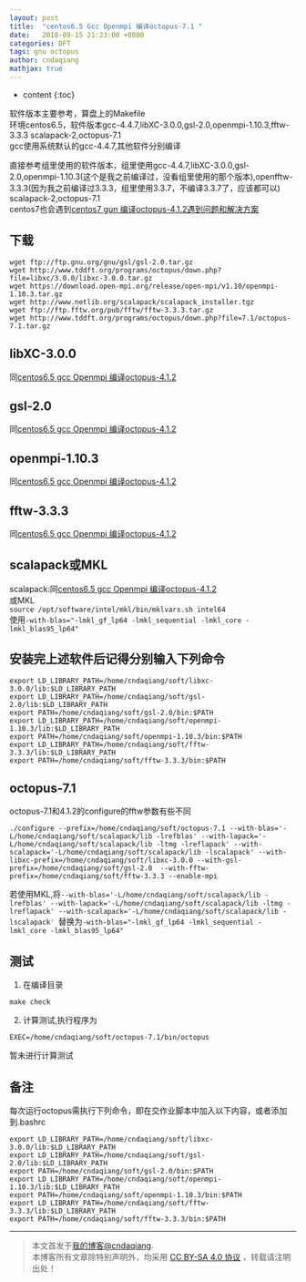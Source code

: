 ```yaml
---
layout: post
title:  "centos6.5 Gcc Openmpi 编译octopus-7.1 "
date:   2018-09-15 21:23:00 +0800
categories: DFT
tags: gnu octopus
author: cndaqiang
mathjax: true
---
```

* content
{:toc}

软件版本主要参考，算盘上的Makefile<br>
环境centos6.5，软件版本gcc-4.4.7,libXC-3.0.0,gsl-2.0,openmpi-1.10.3,fftw-3.3.3 scalapack-2,octopus-7.1<br>
gcc使用系统默认的gcc-4.4.7,其他软件分别编译







直接参考组里使用的软件版本，组里使用gcc-4.4.7,libXC-3.0.0,gsl-2.0,openmpi-1.10.3(这个是我之前编译过，没看组里使用的那个版本),openfftw-3.3.3(因为我之前编译过3.3.3，组里使用3.3.7，不编译3.3.7了，应该都可以) scalapack-2,octopus-7.1
<br>centos7也会遇到[centos7 gun 编译octopus-4.1.2遇到问题和解决方案](/2018/09/18/centos7-octopus-4.1.2/)

## 下载

```
wget ftp://ftp.gnu.org/gnu/gsl/gsl-2.0.tar.gz
wget http://www.tddft.org/programs/octopus/down.php?file=libxc/3.0.0/libxc-3.0.0.tar.gz
wget https://download.open-mpi.org/release/open-mpi/v1.10/openmpi-1.10.3.tar.gz
wget http://www.netlib.org/scalapack/scalapack_installer.tgz
wget ftp://ftp.fftw.org/pub/fftw/fftw-3.3.3.tar.gz
wget http://www.tddft.org/programs/octopus/down.php?file=7.1/octopus-7.1.tar.gz
```
## libXC-3.0.0
同[centos6.5 gcc Openmpi 编译octopus-4.1.2](/2018/09/15/gun-openmpi-octopus-4.1.2/)
## gsl-2.0
同[centos6.5 gcc Openmpi 编译octopus-4.1.2](/2018/09/15/gun-openmpi-octopus-4.1.2/)
## openmpi-1.10.3
同[centos6.5 gcc Openmpi 编译octopus-4.1.2](/2018/09/15/gun-openmpi-octopus-4.1.2/)
## fftw-3.3.3
同[centos6.5 gcc Openmpi 编译octopus-4.1.2](/2018/09/15/gun-openmpi-octopus-4.1.2/)
## scalapack或MKL
scalapack:同[centos6.5 gcc Openmpi 编译octopus-4.1.2](/2018/09/15/gun-openmpi-octopus-4.1.2/)
<br>或MKL
<br>`source /opt/software/intel/mkl/bin/mklvars.sh intel64`
<br>使用`-with-blas="-lmkl_gf_lp64 -lmkl_sequential -lmkl_core -lmkl_blas95_lp64"`

## 安装完上述软件后记得分别输入下列命令
```
export LD_LIBRARY_PATH=/home/cndaqiang/soft/libxc-3.0.0/lib:$LD_LIBRARY_PATH
export LD_LIBRARY_PATH=/home/cndaqiang/soft/gsl-2.0/lib:$LD_LIBRARY_PATH
export PATH=/home/cndaqiang/soft/gsl-2.0/bin:$PATH
export LD_LIBRARY_PATH=/home/cndaqiang/soft/openmpi-1.10.3/lib:$LD_LIBRARY_PATH
export PATH=/home/cndaqiang/soft/openmpi-1.10.3/bin:$PATH
export LD_LIBRARY_PATH=/home/cndaqiang/soft/fftw-3.3.3/lib:$LD_LIBRARY_PATH
export PATH=/home/cndaqiang/soft/fftw-3.3.3/bin:$PATH
```

## octopus-7.1

octopus-7.1和4.1.2的configure的fftw参数有些不同
```
./configure --prefix=/home/cndaqiang/soft/octopus-7.1 --with-blas='-L/home/cndaqiang/soft/scalapack/lib -lrefblas' --with-lapack='-L/home/cndaqiang/soft/scalapack/lib -ltmg -lreflapack' --with-scalapack='-L/home/cndaqiang/soft/scalapack/lib -lscalapack' --with-libxc-prefix=/home/cndaqiang/soft/libxc-3.0.0 --with-gsl-prefix=/home/cndaqiang/soft/gsl-2.0  --with-fftw-prefix=/home/cndaqiang/soft/fftw-3.3.3 --enable-mpi
```
若使用MKL,将`--with-blas='-L/home/cndaqiang/soft/scalapack/lib -lrefblas' --with-lapack='-L/home/cndaqiang/soft/scalapack/lib -ltmg -lreflapack' --with-scalapack='-L/home/cndaqiang/soft/scalapack/lib -lscalapack' `替换为`-with-blas="-lmkl_gf_lp64 -lmkl_sequential -lmkl_core -lmkl_blas95_lp64"`
## 测试
1. 在编译目录
```
make check
```
2. 计算测试,执行程序为
```
EXEC=/home/cndaqiang/soft/octopus-7.1/bin/octopus 
```
暂未进行计算测试

## 备注
每次运行octopus需执行下列命令，即在交作业脚本中加入以下内容，或者添加到.bashrc
```
export LD_LIBRARY_PATH=/home/cndaqiang/soft/libxc-3.0.0/lib:$LD_LIBRARY_PATH
export LD_LIBRARY_PATH=/home/cndaqiang/soft/gsl-2.0/lib:$LD_LIBRARY_PATH
export PATH=/home/cndaqiang/soft/gsl-2.0/bin:$PATH
export LD_LIBRARY_PATH=/home/cndaqiang/soft/openmpi-1.10.3/lib:$LD_LIBRARY_PATH
export PATH=/home/cndaqiang/soft/openmpi-1.10.3/bin:$PATH
export LD_LIBRARY_PATH=/home/cndaqiang/soft/fftw-3.3.3/lib:$LD_LIBRARY_PATH
export PATH=/home/cndaqiang/soft/fftw-3.3.3/bin:$PATH
```




------
>本文首发于[我的博客@cndaqiang](https://cndaqiang.github.io/).<br>
>本博客所有文章除特别声明外，均采用 [CC BY-SA 4.0 协议](https://creativecommons.org/licenses/by-sa/4.0/deed.zh) ，转载请注明出处！
